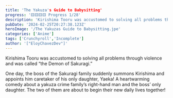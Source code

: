 ```yaml
---
title: 'The Yakuza's Guide to Babysitting'
progress: '🟨🟨🟨🟨 Progress 1/28'
description: 'Kirishima Tooru was accustomed to solving all problems through violence and was called the Demon of Sakuragi.'
pubDate: '2024-02-25T20:27:38.123Z'
heroImage: '/The Yakuzas Guide to Babysitting.jpe'
categories: ['Anime']
tags: ['Crunchyroll','Incomplete']
author: '["EloyChavezDev"]'
---
```

Kirishima Tooru was accustomed to solving all problems through violence and was called “the Demon of Sakuragi.” 

One day, the boss of the Sakuragi family suddenly summons Kirishima and appoints him caretaker of his only daughter, Yaeka! A heartwarming comedy about a yakuza crime family’s right-hand man and the boss’ only daughter. The two of them are about to begin their new daily lives together!